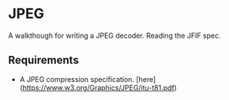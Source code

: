 # JPEG

A walkthough for writing a JPEG decoder. Reading the JFIF spec.

## Requirements

- A JPEG compression specification. [here] (https://www.w3.org/Graphics/JPEG/itu-t81.pdf)
